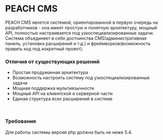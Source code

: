 PEACH CMS
=====
PEACH CMS явлется системой, ориентированной в первую очередь на разработчиков -
она имеет простую и понятную архитектуру, мощный API, полностью настраивается
под узкоспециализированные задачи. Система объединяет в себе достоинства CMS(административная панель, установка расширений и т.д.) и фреймворков(возможность править код под кокретный проект). 
<br>
<h3>Отличия от существующих решений</h3>
<ul>
    <li>Простая продуманная архитектура</li>
    <li>Возможность настроить систему под узкоспециализированные задачи</li>
    <li>Мощная поддержка мультиязычности</li>
    <li>Мощный API на клиентской и серверной части</li>
    <li>Единая структура всех расширений в системе</li>
</ul>
<br>
<h3>Требования</h3>
Для работы системы версия php должна быть не ниже 5.4.



